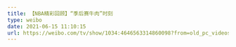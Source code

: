 ```yaml
---
title: 【NBA精彩回顾】“季后赛牛肉”时刻
type: weibo
date: 2021-06-15 11:10:15
url: https://weibo.com/tv/show/1034:4646563314860098?from=old_pc_videoshow
---
```


<!-- more -->
